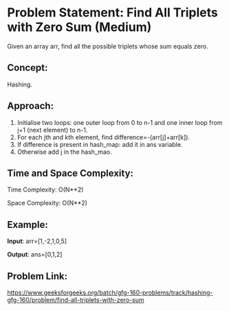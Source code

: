 # Problem Statement: Find All Triplets with Zero Sum (Medium)
Given an array arr, find all the possible triplets whose sum equals zero.

## Concept:
Hashing.

## Approach:
1. Initialise two loops: one outer loop from 0 to n-1 and one inner loop from j+1 (next element) to n-1.
2. For each jth and kth element, find difference=-(arr[j]+arr[k]).
3. If difference is present in hash_map: add it in ans variable.
4. Otherwise add j in the hash_mao.

## Time and Space Complexity:
Time Complexity: O(N**2)

Space Complexity: O(N**2)

## Example:
**Input**: arr=[1,-2,1,0,5]

**Output**: ans=[0,1,2]

## Problem Link:
https://www.geeksforgeeks.org/batch/gfg-160-problems/track/hashing-gfg-160/problem/find-all-triplets-with-zero-sum
